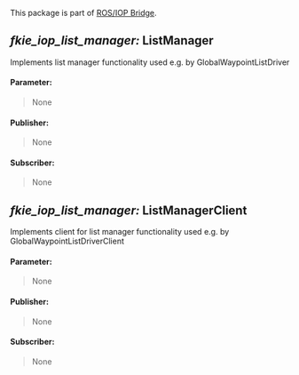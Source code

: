 This package is part of [ROS/IOP Bridge](https://github.com/fkie/iop_core/blob/master/README.md).


## _fkie_iop_list_manager:_ ListManager

Implements list manager functionality used e.g. by GlobalWaypointListDriver

#### Parameter:

> None

#### Publisher:

> None

#### Subscriber:

> None


## _fkie_iop_list_manager:_ ListManagerClient

Implements client for list manager functionality used e.g. by GlobalWaypointListDriverClient

#### Parameter:

> None

#### Publisher:

> None

#### Subscriber:

> None

